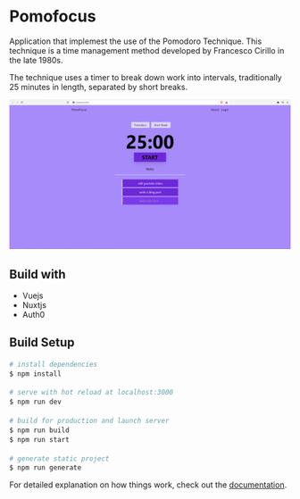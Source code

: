 # Pomofocus

Application that implemest the use of the Pomodoro Technique. This technique is a time management method developed by Francesco Cirillo in the late 1980s. 

The technique uses a timer to break down work into intervals, traditionally 25 minutes in length, separated by short breaks.

![Pomofocus website](/static/pomofocusui.PNG "Pomofocus")

## Build with

- Vuejs
- Nuxtjs
- Auth0

## Build Setup

```bash
# install dependencies
$ npm install

# serve with hot reload at localhost:3000
$ npm run dev

# build for production and launch server
$ npm run build
$ npm run start

# generate static project
$ npm run generate
```

For detailed explanation on how things work, check out the [documentation](https://nuxtjs.org).



